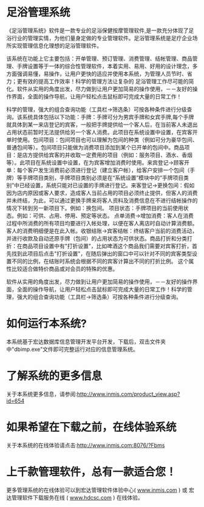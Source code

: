 # 足浴管理系统

《足浴管理系统》软件是一款专业的足浴保健按摩管理软件,是一款充分体现了足浴行业的管理实情，为他们量身定做的专业管理软件。足浴管理系统是足疗企业场所实现管理信息化理想的足浴管理软件。

该系统在功能上它主要包括：开单管理、预订管理、消费管理、结帐管理、商品管理、手牌设置等于一体的综合性管理软件，本着实用、易用、好用的设计理念，多方面强调易懂，易操作，让用户更快的适应并使用本系统，为管理人员节时、省力；更有效的提高工作效率！科学的管理方法让复杂的 足浴管理工作尽可能的简化。软件从实用的角度出发，尽力做到让用户更加简易的操作使用，－－友好的操作界面，全面的操作导航，让用户轻松点击鼠标即可完成大量的日常工作！

科学的管理，强大的组合查询功能（工具栏→筛选条）可按各种条件进行分级查询。该系统具体包括以下功能：手牌：手牌可分为男宾手牌和女宾手牌,每个手牌就具体到某一来店登记的宾客，一般把手牌提供给一个客人后，在当前客人未退出占用状态前暂时无法提供给另一个客人消费。此项目在系统设置中设置，在宾客开单时使用。包间项目：包间项目也可以理解为包间的种类（例如可分为豪华包间、普通包间等）。包间项目只能做为消费项目添加到某个已开单的包间中。商品项目：是店方提供给宾客的并收取一定费用的项目（例如：服务项目、酒水、香烟等）。此项目在系统设置中设置，在为宾客增加消费时使用。来宾登记→顾客开单：每个客户发生消费前必须进行登记（建立客户帐），给客户安排一个包间（手牌）等手牌项目类别，手牌项目类别必须是在“系统设置”模块中的“手牌项目类别”中已经设置，系统只能对已设置的手牌进行登记。来客登记→更换包间：假如因为店内原因或客人要求，造成客人当前占用的项目必须终止提供，但客人的消费并未终结，为此，可以通过更换手牌来将客人资料及消费信息在不进行结帐操作的情况下转到另一新项目下。例如：换包间。 项目状态：手牌项目的当前使用状态。例如：可供、占用、停用、预定等状态。 点单消费→增加消费：客人在消费过程中所消费的所有项目均要进行入帐处理，以便在客人离店时自动计算消费额。客人的消费明细便是在此入帐。收银结账→宾客结帐：终结客户当前的消费活动，并进行收款及自动还原手牌（包间）的占用状态为可供状态。商品打折和分类打折：在商品项目设置中有"打折设置"，比如啤酒这个商品我们需要对宾客打折，首先找到此项目后点击"打折设置"，在随后弹出的窗口中可以针对不同的宾客类型设置不同的比例，在结账时系统会根据不同的宾客计算出不同的打折比例。 这个属性比较适合做特价商品或对会员的特殊的优惠。 

软件从实用的角度出发，尽力做到让用户更加简易的操作使用，－－友好的操作界面，全面的操作导航，让用户轻松点击鼠标即可完成大量的日常工作！科学的管理，强大的组合查询功能（工具栏→筛选条）可按各种条件进行分级查询。

# 如何运行本系统?

本系统基于宏达数据库信息管理开发平台开发，下载后，双击文件夹中"dbimp.exe"文件即可完整运行对应的信息管理系统。

# 了解系统的更多信息

关于本系统更多信息，请参阅:http://www.inmis.com/product_view.asp?id=654

# 如果希望在下载之前，在线体验系统

关于本系统的在线体验请点击:http://www.inmis.com:8076/?Fbms

# 上千款管理软件，总有一款适合您！

更多管理系统的在线体验可以到宏达管理软件体验中心( www.inmis.com ) 或 宏达管理软件下载服务在线 ( www.hdcsc.com ) 在线体验。

